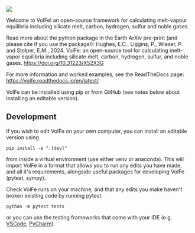 [![](https://img.shields.io/badge/python-3.7+-blue.svg)](https://www.python.org/downloads/)

Welcome to VolFe! an open-source framework for calculating melt-vapour equilibria including silicate melt, carbon, hydrogen, sulfur and noble gases. 

Read more about the python package in the Earth ArXiv pre-print (and please cite if you use the package!):
Hughes, E.C., Liggins, P., Wieser, P. and Stolper, E.M., 2024. VolFe: an open-source tool for calculating melt-vapor equilibria including silicate melt, carbon, hydrogen, sulfur, and noble gases. https://doi.org/10.31223/X52X3G 

For more information and worked examples, see the ReadTheDocs page:
https://volfe.readthedocs.io/en/latest/

VolFe can be installed using pip or from GitHub (see notes below about installing an editable version).

## Development

If you wish to edit VolFe on your own computer, you can install an editable version using

```
pip install -e ".[dev]"
```
from inside a virtual environment (use either venv or anaconda). This will import VolFe
in a format that allows you to run any edits you have made, and all it's requirements,
alongside useful packages for developing VolFe (pytest, sympy).

Check VolFe runs on your machine, and that any edits you make haven't broken existing code by running pytest:
```
python -m pytest tests
```
or you can use the testing frameworks that come with your IDE (e.g. [VSCode](https://code.visualstudio.com/docs/python/testing), [PyCharm](https://www.jetbrains.com/help/pycharm/testing-your-first-python-application.html)).